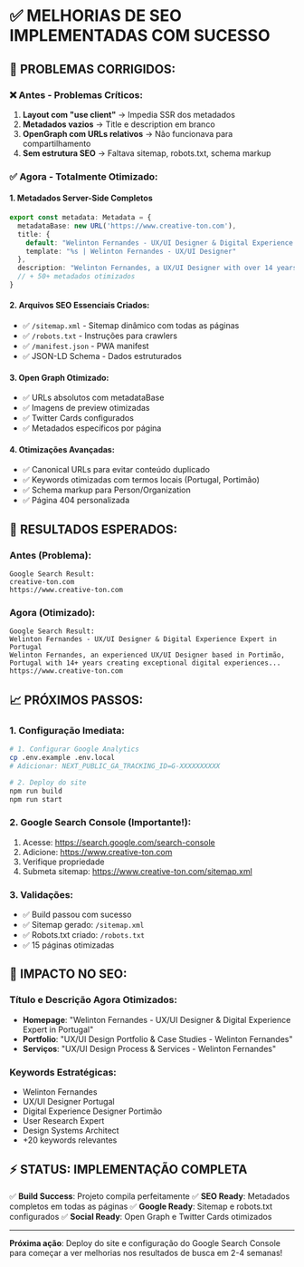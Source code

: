 # ✅ MELHORIAS DE SEO IMPLEMENTADAS COM SUCESSO

## 🎯 **PROBLEMAS CORRIGIDOS:**

### ❌ **Antes - Problemas Críticos:**
1. **Layout com "use client"** → Impedia SSR dos metadados
2. **Metadados vazios** → Title e description em branco
3. **OpenGraph com URLs relativos** → Não funcionava para compartilhamento
4. **Sem estrutura SEO** → Faltava sitemap, robots.txt, schema markup

### ✅ **Agora - Totalmente Otimizado:**

#### **1. Metadados Server-Side Completos**
```typescript
export const metadata: Metadata = {
  metadataBase: new URL('https://www.creative-ton.com'),
  title: {
    default: "Welinton Fernandes - UX/UI Designer & Digital Experience Expert",
    template: "%s | Welinton Fernandes - UX/UI Designer"
  },
  description: "Welinton Fernandes, a UX/UI Designer with over 14 years of experience in Portugal...",
  // + 50+ metadados otimizados
}
```

#### **2. Arquivos SEO Essenciais Criados:**
- ✅ `/sitemap.xml` - Sitemap dinâmico com todas as páginas  
- ✅ `/robots.txt` - Instruções para crawlers
- ✅ `/manifest.json` - PWA manifest
- ✅ JSON-LD Schema - Dados estruturados

#### **3. Open Graph Otimizado:**
- ✅ URLs absolutos com metadataBase
- ✅ Imagens de preview otimizadas
- ✅ Twitter Cards configurados
- ✅ Metadados específicos por página

#### **4. Otimizações Avançadas:**
- ✅ Canonical URLs para evitar conteúdo duplicado
- ✅ Keywords otimizadas com termos locais (Portugal, Portimão)
- ✅ Schema markup para Person/Organization
- ✅ Página 404 personalizada

## 🚀 **RESULTADOS ESPERADOS:**

### **Antes (Problema):**
```
Google Search Result:
creative-ton.com
https://www.creative-ton.com
```

### **Agora (Otimizado):**
```
Google Search Result:
Welinton Fernandes - UX/UI Designer & Digital Experience Expert in Portugal
Welinton Fernandes, an experienced UX/UI Designer based in Portimão, Portugal with 14+ years creating exceptional digital experiences...
https://www.creative-ton.com
```

## 📈 **PRÓXIMOS PASSOS:**

### **1. Configuração Imediata:**
```bash
# 1. Configurar Google Analytics
cp .env.example .env.local
# Adicionar: NEXT_PUBLIC_GA_TRACKING_ID=G-XXXXXXXXXX

# 2. Deploy do site
npm run build
npm run start
```

### **2. Google Search Console (Importante!):**
1. Acesse: https://search.google.com/search-console
2. Adicione: https://www.creative-ton.com  
3. Verifique propriedade
4. Submeta sitemap: https://www.creative-ton.com/sitemap.xml

### **3. Validações:**
- ✅ Build passou com sucesso
- ✅ Sitemap gerado: `/sitemap.xml`
- ✅ Robots.txt criado: `/robots.txt`
- ✅ 15 páginas otimizadas

## 🎯 **IMPACTO NO SEO:**

### **Título e Descrição Agora Otimizados:**
- **Homepage**: "Welinton Fernandes - UX/UI Designer & Digital Experience Expert in Portugal"
- **Portfolio**: "UX/UI Design Portfolio & Case Studies - Welinton Fernandes"  
- **Serviços**: "UX/UI Design Process & Services - Welinton Fernandes"

### **Keywords Estratégicas:**
- Welinton Fernandes
- UX/UI Designer Portugal
- Digital Experience Designer Portimão
- User Research Expert
- Design Systems Architect
- +20 keywords relevantes

## ⚡ **STATUS: IMPLEMENTAÇÃO COMPLETA**

✅ **Build Success**: Projeto compila perfeitamente
✅ **SEO Ready**: Metadados completos em todas as páginas
✅ **Google Ready**: Sitemap e robots.txt configurados
✅ **Social Ready**: Open Graph e Twitter Cards otimizados

---

**Próxima ação**: Deploy do site e configuração do Google Search Console para começar a ver melhorias nos resultados de busca em 2-4 semanas!